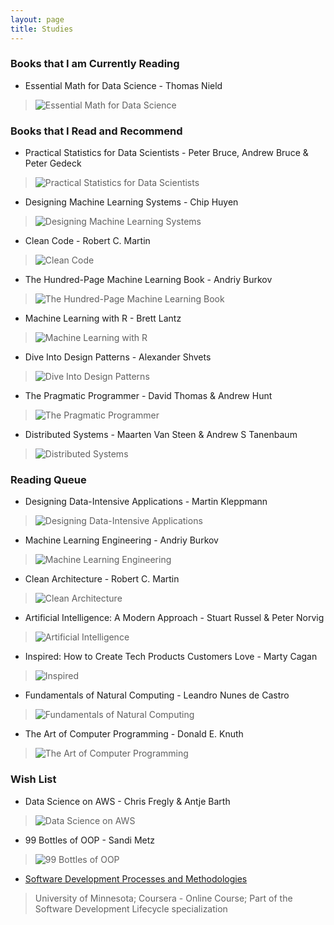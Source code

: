 ```yaml
---
layout: page
title: Studies
---
```


### Books that I am Currently Reading

- Essential Math for Data Science - Thomas Nield

> ![Essential Math for Data Science](https://i.gr-assets.com/images/S/compressed.photo.goodreads.com/books/1620715594i/51763086._SX50_.jpg)

### Books that I Read and Recommend

- Practical Statistics for Data Scientists - Peter Bruce, Andrew Bruce & Peter Gedeck

> ![Practical Statistics for Data Scientists](https://i.gr-assets.com/images/S/compressed.photo.goodreads.com/books/1587495766i/48816585._SX50_.jpg) 

- Designing Machine Learning Systems - Chip Huyen

> ![Designing Machine Learning Systems](https://i.gr-assets.com/images/S/compressed.photo.goodreads.com/books/1653945265i/60715378._SX50_.jpg) 

- Clean Code - Robert C. Martin

> ![Clean Code](https://i.gr-assets.com/images/S/compressed.photo.goodreads.com/books/1436202607i/3735293._SX50_.jpg) 

- The Hundred-Page Machine Learning Book - Andriy Burkov

> ![The Hundred-Page Machine Learning Book](https://i.gr-assets.com/images/S/compressed.photo.goodreads.com/books/1546285613i/43190851._SX50_.jpg) 

- Machine Learning with R - Brett Lantz

> ![Machine Learning with R](https://i.gr-assets.com/images/S/compressed.photo.goodreads.com/books/1395601758i/18859629._SX50_.jpg) 

- Dive Into Design Patterns - Alexander Shvets

> ![Dive Into Design Patterns](https://i.gr-assets.com/images/S/compressed.photo.goodreads.com/books/1543945452i/43125355._SX50_.jpg)

- The Pragmatic Programmer - David Thomas & Andrew Hunt

> ![The Pragmatic Programmer](https://i.gr-assets.com/images/S/compressed.photo.goodreads.com/books/1401432508i/4099._SX50_.jpg) 

- Distributed Systems - Maarten Van Steen & Andrew S Tanenbaum

> ![Distributed Systems](https://i.gr-assets.com/images/S/compressed.photo.goodreads.com/books/1347701966i/405614._SX50_.jpg) 

### Reading Queue

- Designing Data-Intensive Applications - Martin Kleppmann

> ![Designing Data-Intensive Applications](https://i.gr-assets.com/images/S/compressed.photo.goodreads.com/books/1415816873i/23463279._SX50_.jpg) 

- Machine Learning Engineering - Andriy Burkov

> ![Machine Learning Engineering](https://i.gr-assets.com/images/S/compressed.photo.goodreads.com/books/1599592043i/55275944._SX50_.jpg) 

- Clean Architecture - Robert C. Martin

> ![Clean Architecture](https://i.gr-assets.com/images/S/compressed.photo.goodreads.com/books/1471680093i/18043011._SX50_.jpg) 

- Artificial Intelligence: A Modern Approach - Stuart Russel & Peter Norvig

> ![Artificial Intelligence](https://i.gr-assets.com/images/S/compressed.photo.goodreads.com/books/1385600294i/27543._SX50_.jpg) 
 
- Inspired: How to Create Tech Products Customers Love - Marty Cagan

> ![Inspired](https://i.gr-assets.com/images/S/compressed.photo.goodreads.com/books/1496058487i/35249663._SY75_.jpg) 

- Fundamentals of Natural Computing - Leandro Nunes de Castro

> ![Fundamentals of Natural Computing](https://i.gr-assets.com/images/S/compressed.photo.goodreads.com/books/1356188279i/2022909._SY75_.jpg) 

- The Art of Computer Programming - Donald E. Knuth

> ![The Art of Computer Programming](https://i.gr-assets.com/images/S/compressed.photo.goodreads.com/books/1388242904i/112247._SX50_.jpg)

### Wish List

- Data Science on AWS - Chris Fregly & Antje Barth

> ![Data Science on AWS](https://i.gr-assets.com/images/S/compressed.photo.goodreads.com/books/1620719678i/55769407._SX50_.jpg)

- 99 Bottles of OOP - Sandi Metz

> ![99 Bottles of OOP](https://i.gr-assets.com/images/S/compressed.photo.goodreads.com/books/1477514056i/31183020._SX50_.jpg) 


- [Software Development Processes and Methodologies](https://www.coursera.org/learn/software-processes/)

> University of Minnesota; Coursera - Online Course; Part of the Software Development Lifecycle specialization
